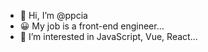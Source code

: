 - 👋 Hi, I’m @ppcia
- 😀 My job is a front-end engineer...
- 👀 I’m interested in JavaScript, Vue, React...


<!---
ppcia/ppcia is a ✨ special ✨ repository because its `README.md` (this file) appears on your GitHub profile.
You can click the Preview link to take a look at your changes.
--->
